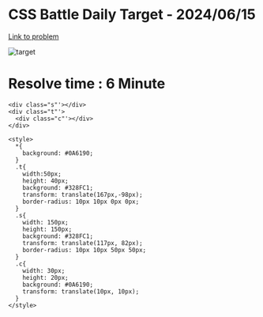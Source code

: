 # CSS Battle Daily Target - 2024/06/15

[Link to problem](https://cssbattle.dev/play/vSQWqiGdt1BInPQnU7eZ)

![target](https://firebasestorage.googleapis.com/v0/b/cssbattleapp.appspot.com/o/user%2Fummd3POvEDfFyeFvVdOMG3OOrwE2%2Ftargets%2Ftarget_EoyIpWP.png?alt=media)

# Resolve time : 6 Minute


```
<div class="s"'></div>
<div class="t"'>
  <div class="c"'></div>
</div>

<style>
  *{
    background: #0A6190;
  }
  .t{
    width:50px;
    height: 40px;
    background: #328FC1;
    transform: translate(167px,-98px);
    border-radius: 10px 10px 0px 0px;
  }
  .s{
    width: 150px;
    height: 150px;
    background: #328FC1;
    transform: translate(117px, 82px);
    border-radius: 10px 10px 50px 50px;
  }
  .c{
    width: 30px;
    height: 20px;
    background: #0A6190;
    transform: translate(10px, 10px);    
  }
</style>
```
